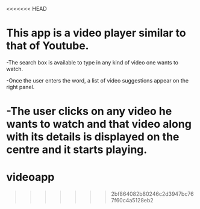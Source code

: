 <<<<<<< HEAD
# This app is a video player similar to that of Youtube.

-The search box is available to type in any kind of video one wants to watch.

-Once the user enters the word, a list of video suggestions appear on the right panel.

-The user clicks on any video he wants to watch and that video along with its details is displayed on the centre and it starts playing.
=======
# videoapp
>>>>>>> 2bf864082b80246c2d3947bc767f60c4a5128eb2
